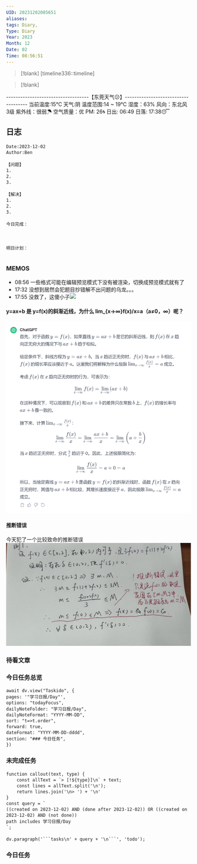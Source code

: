 ```yaml
---
UID: 20231202085651
aliases: 
tags: Diary,
Type: Diary
Year: 2023
Month: 12
Date: 02
Time: 08:56:51
---
```

> [!blank] 
> [timeline336::timeline]

>[!blank]
> 
-----------------------------------【东莞天气😕】------------------------------------
当前温度:15℃
天气:阴
温度范围:14 ~ 19℃
湿度：63%
风向：东北风 3级
紫外线：很弱☂
空气质量：优 PM: 26🌀
日出: 06:49 日落: 17:38😴

## 日志

```
Date:2023-12-02
Author:Ben

【问题】
1.
2.
3.

【解决】
1.
2.
3.

今日完成：



明日计划：


```

### MEMOS
- 08:56 一些格式可能在编辑预览模式下没有被渲染，切换成预览模式就有了
- 17:32 没想到居然会犯题目抄错解不出问题的乌龙。。。
- 17:55 没救了，这傻小子![](Pasted%20Image%2020231202175549.png)

#### y=ax+b 是 y=f(x)的斜渐近线，为什么 lim_{x->∞}f(x)/x=a（a≠0，∞）呢？

![](asset/Pasted%20image%2020231202112705.png)

#### 推断错误

今天犯了一个比较致命的推断错误
![](asset/c47431561b3cfaf6e0f930e74b8cd17.jpg)

### 待看文章



### 今日任务总览

```dataviewjs
await dv.view("Taskido", {
pages: '"学习日报/Day"',
options: "todayFocus",
dailyNoteFolder: "学习日报/Day",
dailyNoteFormat: "YYYY-MM-DD",
sort: "t=>t.order",
forward: true,
dateFormat: "YYYY-MM-DD-dddd",
section: "### 今日任务",
})
```

### 未完成任务

```dataviewjs
function callout(text, type) {
    const allText = `> [!${type}]\n` + text;
    const lines = allText.split('\n');
    return lines.join('\n> ') + '\n'
}
const query = `
((created on 2023-12-02) AND (done after 2023-12-02)) OR ((created on 2023-12-02) AND (not done))
path includes 学习日报/Day
`;

dv.paragraph('```tasks\n' + query + '\n```', 'todo');
```


### 今日任务
